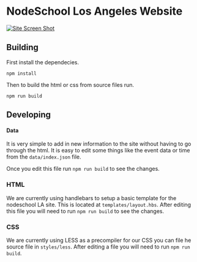 # NodeSchool Los Angeles Website

[![Site Screen Shot](http://i.imgur.com/6NZendX.png)](http://nodeschool.io/los-angeles)

## Building

First install the dependecies.

```
npm install
```

Then to build the html or css from source files run.

```
npm run build
```

## Developing

#### Data

It is very simple to add in new information to the site without having to go through the html. It is easy to edit some things like the event data or time from the `data/index.json` file.

Once you edit this file run `npm run build` to see the changes.

### HTML

We are currently using handlebars to setup a basic template for the nodeschool LA site. This is located at `templates/layout.hbs`. After editing this file you will need to run `npm run build` to see the changes.

### CSS

We are currently using LESS as a precompiler for our CSS you can file he source file in `styles/less`. After editing a file you will need to run `npm run build`.
